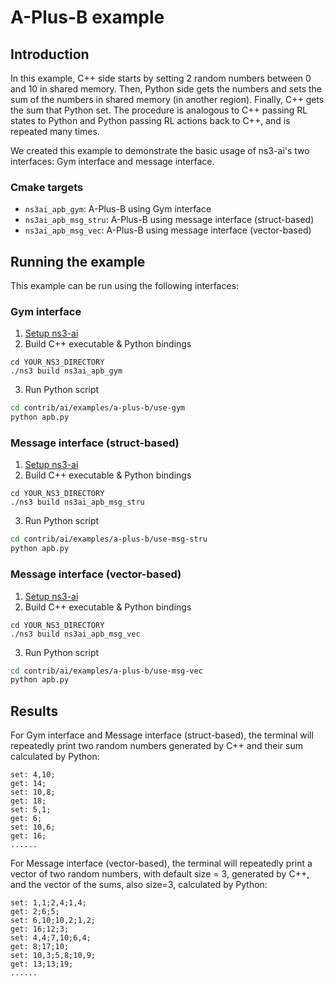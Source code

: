 # A-Plus-B example

## Introduction

In this example, C++ side starts by setting 2 random numbers between 0 and 10 in shared memory. Then, Python side gets the
numbers and sets the sum of the numbers in shared memory (in another region). Finally, C++ gets the sum that Python set.
The procedure is analogous to C++ passing RL states to Python and Python passing RL actions back to C++, and is
repeated many times.

We created this example to demonstrate the basic usage of ns3-ai's two interfaces: Gym interface and message interface.

### Cmake targets

- `ns3ai_apb_gym`: A-Plus-B using Gym interface
- `ns3ai_apb_msg_stru`: A-Plus-B using message interface (struct-based)
- `ns3ai_apb_msg_vec`: A-Plus-B using message interface (vector-based)

## Running the example

This example can be run using the following interfaces:

### Gym interface

1. [Setup ns3-ai](../../docs/install.md)
2. Build C++ executable & Python bindings

```shell
cd YOUR_NS3_DIRECTORY
./ns3 build ns3ai_apb_gym
```

3. Run Python script

```bash
cd contrib/ai/examples/a-plus-b/use-gym
python apb.py
```

### Message interface (struct-based)

1. [Setup ns3-ai](../../docs/install.md)
2. Build C++ executable & Python bindings

```shell
cd YOUR_NS3_DIRECTORY
./ns3 build ns3ai_apb_msg_stru
```

3. Run Python script

```bash
cd contrib/ai/examples/a-plus-b/use-msg-stru
python apb.py
```

### Message interface (vector-based)

1. [Setup ns3-ai](../../docs/install.md)
2. Build C++ executable & Python bindings

```shell
cd YOUR_NS3_DIRECTORY
./ns3 build ns3ai_apb_msg_vec
```

3. Run Python script

```bash
cd contrib/ai/examples/a-plus-b/use-msg-vec
python apb.py
```

## Results

For Gym interface and Message interface (struct-based), the terminal will
repeatedly print two random numbers generated by C++ and their sum
calculated by Python:

```text
set: 4,10;
get: 14;
set: 10,8;
get: 18;
set: 5,1;
get: 6;
set: 10,6;
get: 16;
......
```

For Message interface (vector-based), the terminal will repeatedly print
a vector of two random numbers, with default size = 3, generated by C++,
and the vector of the sums, also size=3, calculated by Python:

```text
set: 1,1;2,4;1,4;
get: 2;6;5;
set: 6,10;10,2;1,2;
get: 16;12;3;
set: 4,4;7,10;6,4;
get: 8;17;10;
set: 10,3;5,8;10,9;
get: 13;13;19;
......
```
